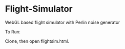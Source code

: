 # Flight-Simulator
WebGL based flight simulator with Perlin noise generator

To Run:

Clone, then open flightsim.html.
